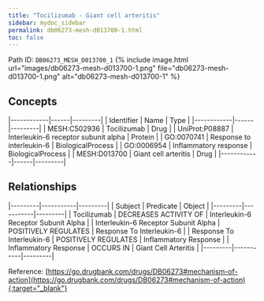 ```yaml
---
title: "Tocilizumab - Giant cell arteritis"
sidebar: mydoc_sidebar
permalink: db06273-mesh-d013700-1.html
toc: false 
---
```



Path ID: `DB06273_MESH_D013700_1`
{% include image.html url="images/db06273-mesh-d013700-1.png" file="db06273-mesh-d013700-1.png" alt="db06273-mesh-d013700-1" %}

## Concepts

|------------|------|---------|
| Identifier | Name | Type    |
|------------|------|---------|
| MESH:C502936 | Tocilizumab | Drug |
| UniProt:P08887 | Interleukin-6 receptor subunit alpha | Protein |
| GO:0070741 | Response to interleukin-6 | BiologicalProcess |
| GO:0006954 | Inflammatory response | BiologicalProcess |
| MESH:D013700 | Giant cell arteritis | Drug |
|------------|------|---------|

## Relationships

|---------|-----------|---------|
| Subject | Predicate | Object  |
|---------|-----------|---------|
| Tocilizumab | DECREASES ACTIVITY OF | Interleukin-6 Receptor Subunit Alpha |
| Interleukin-6 Receptor Subunit Alpha | POSITIVELY REGULATES | Response To Interleukin-6 |
| Response To Interleukin-6 | POSITIVELY REGULATES | Inflammatory Response |
| Inflammatory Response | OCCURS IN | Giant Cell Arteritis |
|---------|-----------|---------|

Reference: [https://go.drugbank.com/drugs/DB06273#mechanism-of-action](https://go.drugbank.com/drugs/DB06273#mechanism-of-action){:target="_blank"}